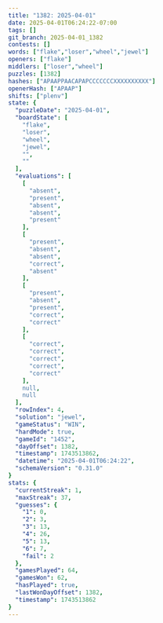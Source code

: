 ```yaml
---
title: "1382: 2025-04-01"
date: 2025-04-01T06:24:22-07:00
tags: []
git_branch: 2025-04-01_1382
contests: []
words: ["flake","loser","wheel","jewel"]
openers: ["flake"]
middlers: ["loser","wheel"]
puzzles: [1382]
hashes: ["APAAPPAACAPAPCCCCCCCXXXXXXXXXX"]
openerHash: ["APAAP"]
shifts: ["plenv"]
state: {
  "puzzleDate": "2025-04-01",
  "boardState": [
    "flake",
    "loser",
    "wheel",
    "jewel",
    "",
    ""
  ],
  "evaluations": [
    [
      "absent",
      "present",
      "absent",
      "absent",
      "present"
    ],
    [
      "present",
      "absent",
      "absent",
      "correct",
      "absent"
    ],
    [
      "present",
      "absent",
      "present",
      "correct",
      "correct"
    ],
    [
      "correct",
      "correct",
      "correct",
      "correct",
      "correct"
    ],
    null,
    null
  ],
  "rowIndex": 4,
  "solution": "jewel",
  "gameStatus": "WIN",
  "hardMode": true,
  "gameId": "1452",
  "dayOffset": 1382,
  "timestamp": 1743513862,
  "datetime": "2025-04-01T06:24:22",
  "schemaVersion": "0.31.0"
}
stats: {
  "currentStreak": 1,
  "maxStreak": 37,
  "guesses": {
    "1": 0,
    "2": 3,
    "3": 13,
    "4": 26,
    "5": 13,
    "6": 7,
    "fail": 2
  },
  "gamesPlayed": 64,
  "gamesWon": 62,
  "hasPlayed": true,
  "lastWonDayOffset": 1382,
  "timestamp": 1743513862
}
---
```

<!-- more -->
